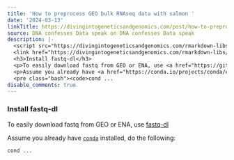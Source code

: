 ```yaml
---
title: 'How to preprocess GEO bulk RNAseq data with salmon '
date: '2024-03-13'
linkTitle: https://divingintogeneticsandgenomics.com/post/how-to-preprocess-geo-bulk-rnaseq-data-with-salmon/
source: DNA confesses Data speak on DNA confesses Data speak
description: |-
  <script src="https://divingintogeneticsandgenomics.com/rmarkdown-libs/header-attrs/header-attrs.js"></script>
  <link href="https://divingintogeneticsandgenomics.com/rmarkdown-libs/vembedr/css/vembedr.css" rel="stylesheet" /> <div id="install-fastq-dl" class="section level3">
  <h3>Install fastq-dl</h3>
  <p>To easily download fastq from GEO or ENA, use <a href="https://github.com/rpetit3/fastq-dl">fastq-dl</a></p>
  <p>Assume you already have <a href="https://conda.io/projects/conda/en/latest/user-guide/install/index.html"><code>conda</code></a> installed, do the following:</p>
  <pre class="bash"><code>cond ...
disable_comments: true
---
```

<script src="https://divingintogeneticsandgenomics.com/rmarkdown-libs/header-attrs/header-attrs.js"></script>
<link href="https://divingintogeneticsandgenomics.com/rmarkdown-libs/vembedr/css/vembedr.css" rel="stylesheet" /> <div id="install-fastq-dl" class="section level3">
<h3>Install fastq-dl</h3>
<p>To easily download fastq from GEO or ENA, use <a href="https://github.com/rpetit3/fastq-dl">fastq-dl</a></p>
<p>Assume you already have <a href="https://conda.io/projects/conda/en/latest/user-guide/install/index.html"><code>conda</code></a> installed, do the following:</p>
<pre class="bash"><code>cond ...